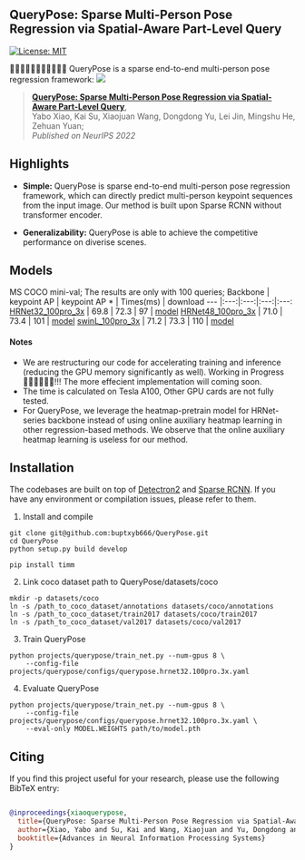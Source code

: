 ## QueryPose: Sparse Multi-Person Pose Regression via Spatial-Aware Part-Level Query

[![License: MIT](https://img.shields.io/badge/License-MIT-yellow.svg)](https://opensource.org/licenses/MIT)

👏👏👏👏👏👏👏👏👏👏👏 QueryPose is a sparse end-to-end multi-person pose regression framework:
![](readme/framework.jpg)
> [**QueryPose: Sparse Multi-Person Pose Regression via Spatial-Aware Part-Level Query**](https://openreview.net/forum?id=tbId-oAOZo),            
> Yabo Xiao, Kai Su, Xiaojuan Wang, Dongdong Yu, Lei Jin, Mingshu He, Zehuan Yuan;        
> *Published on NeurIPS 2022*   

## Highlights

- **Simple:** QueryPose is sparse end-to-end multi-person pose regression framework, which can directly predict multi-person keypoint sequences from the input image. Our method is built upon Sparse RCNN without transformer encoder.

- **Generalizability:** QueryPose is able to achieve the competitive performance on diverise scenes.


## Models
MS COCO mini-val; 
The results are only with 100 queries;
Backbone | keypoint AP | keypoint AP \* | Times(ms) | download
--- |:---:|:---:|:---:|:---:
[HRNet32_100pro_3x](projects/QueryPose/configs/querypose.hrnet32.100pro.3x.yaml) | 69.8 | 72.3  | 97 | [model]() 
[HRNet48_100pro_3x](projects/QueryPose/configs/querypose.hrnet48.100pro.3x.yaml) | 71.0 | 73.4  | 101 | [model]() 
[swinL_100pro_3x](projects/QueryPose/configs/querypose.swinL.100pro.3x.yaml) | 71.2 | 73.3  | 110 | [model]() 



#### Notes
- We are restructuring our code for accelerating training and inference (reducing the GPU memory significantly as well). Working in Progress 👷‍♂️👷‍♂️👷‍♂️!!! The more effecient implementation will coming soon.
- The time is calculated on Tesla A100, Other GPU cards are not fully tested.
- For QueryPose, we leverage the heatmap-pretrain model for HRNet-series backbone instead of using online auxiliary heatmap learning in other regression-based methods. We observe that the online auxiliary heatmap learning is useless for our method.
<!-- The current version can reproduce the results reported in paper.  -->

## Installation
The codebases are built on top of [Detectron2](https://github.com/facebookresearch/detectron2) and [Sparse RCNN](https://github.com/PeizeSun/SparseR-CNN). If you have any environment or compilation issues, please refer to them.

1. Install and compile
```
git clone git@github.com:buptxyb666/QueryPose.git
cd QueryPose
python setup.py build develop

pip install timm
```

2. Link coco dataset path to QueryPose/datasets/coco
```
mkdir -p datasets/coco
ln -s /path_to_coco_dataset/annotations datasets/coco/annotations
ln -s /path_to_coco_dataset/train2017 datasets/coco/train2017
ln -s /path_to_coco_dataset/val2017 datasets/coco/val2017
```

3. Train QueryPose
```
python projects/querypose/train_net.py --num-gpus 8 \
    --config-file projects/querypose/configs/querypose.hrnet32.100pro.3x.yaml
```

4. Evaluate QueryPose
```
python projects/querypose/train_net.py --num-gpus 8 \
    --config-file projects/querypose/configs/querypose.hrnet32.100pro.3x.yaml \
    --eval-only MODEL.WEIGHTS path/to/model.pth
```


## Citing

If you find this project useful for your research, please use the following BibTeX entry:

```BibTeX

@inproceedings{xiaoquerypose,
  title={QueryPose: Sparse Multi-Person Pose Regression via Spatial-Aware Part-Level Query},
  author={Xiao, Yabo and Su, Kai and Wang, Xiaojuan and Yu, Dongdong and Jin, Lei and He, Mingshu and Yuan, Zehuan},
  booktitle={Advances in Neural Information Processing Systems}
}

```
